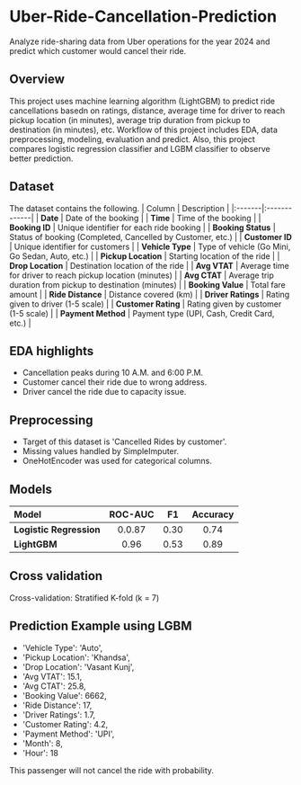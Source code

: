 # Uber-Ride-Cancellation-Prediction
Analyze ride-sharing data from Uber operations for the year 2024 and predict which customer would cancel their ride.

## Overview
This project uses machine learning algorithm (LightGBM) to predict ride cancellations basedn on ratings, distance, average time for driver to reach pickup location (in minutes), average trip duration from pickup to destination (in minutes), etc. Workflow of this project includes EDA, data preprocessing, modeling, evaluation and predict. Also, this project compares logistic regression classifier and LGBM classifier to observe better prediction.

## Dataset
The dataset contains the following.
| Column | Description |
|:-------|:-------------|
| **Date** | Date of the booking |
| **Time** | Time of the booking |
| **Booking ID** | Unique identifier for each ride booking |
| **Booking Status** | Status of booking (Completed, Cancelled by Customer, etc.) |
| **Customer ID** | Unique identifier for customers |
| **Vehicle Type** | Type of vehicle (Go Mini, Go Sedan, Auto, etc.) |
| **Pickup Location** | Starting location of the ride |
| **Drop Location** | Destination location of the ride |
| **Avg VTAT** | Average time for driver to reach pickup location (minutes) |
| **Avg CTAT** | Average trip duration from pickup to destination (minutes) |
| **Booking Value** | Total fare amount |
| **Ride Distance** | Distance covered (km) |
| **Driver Ratings** | Rating given to driver (1-5 scale) |
| **Customer Rating** | Rating given by customer (1-5 scale) |
| **Payment Method** | Payment type (UPI, Cash, Credit Card, etc.) |

## EDA highlights
- Cancellation peaks during 10 A.M. and 6:00 P.M.
- Customer cancel their ride due to wrong address.
- Driver cancel the ride due to capacity issue.

## Preprocessing
- Target of this dataset is 'Cancelled Rides by customer'.
- Missing values handled by SimpleImputer.
- OneHotEncoder was used for categorical columns.

## Models
| Model | ROC-AUC | F1 | Accuracy |
|:-------------------|:-------:|:----:|:----------:|
| **Logistic Regression** | 0.0.87 | 0.30 | 0.74 |
| **LightGBM** | 0.96 | 0.53 | 0.89 |

## Cross validation
Cross-validation: Stratified K-fold (k = 7)

## Prediction Example using LGBM

- 'Vehicle Type': 'Auto',
- 'Pickup Location': 'Khandsa',
- 'Drop Location': 'Vasant Kunj',
- 'Avg VTAT': 15.1,
- 'Avg CTAT': 25.8,
- 'Booking Value': 6662,
- 'Ride Distance': 17,
- 'Driver Ratings': 1.7, 
- 'Customer Rating': 4.2, 
- 'Payment Method': 'UPI', 
- 'Month': 8, 
- 'Hour': 18  


This passenger will not cancel the ride with probability.
